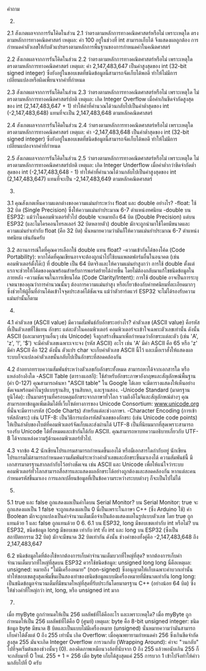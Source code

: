 คำถาม

2.
2.1 สังเกตผลจากการรันโคิดในส่วน 2.1 ว่าตรงตามหลักการทางคณิตศาสตร์หรือไม่ เพราะเหตุใด
ตรงตามหลักการทางคณิตศาสตร์
เหตุผล: ค่า 100 อยู่ในช่วงที่ int สามารถเก็บได้ จึงแสดงผลถูกต้อง การกำหนดค่าตัวเลขให้กับตัวแปรตรงตามหลักการพื้นฐานของการกำหนดค่าในคณิตศาสตร์

2.2 สังเกตผลจากการรันโคิดในส่วน 2.2 ว่าตรงตามหลักการทางคณิตศาสตร์หรือไม่ เพราะเหตุใด
ตรงตามหลักการทางคณิตศาสตร์
เหตุผล: ค่า 2,147,483,647 เป็นค่าสูงสุดของ int (32-bit signed integer) ซึ่งยังอยู่ในขอบเขตที่ชนิดข้อมูลนี้สามารถจัดเก็บได้พอดี ทำให้ไม่มีการเปลี่ยนแปลงหรือผิดเพี้ยนจากค่าที่กำหนด

2.3 สังเกตผลจากการรันโคิดในส่วน 2.3 ว่าตรงตามหลักการทางคณิตศาสตร์หรือไม่ เพราะเหตุใด
ไม่ตรงตามหลักการทางคณิตศาสตร์ปกติ
เหตุผล: เกิด Integer Overflow เมื่อค่าเกินขีดจำกัดสูงสุดของ int (2,147,483,647 + 1) ทำให้ค่าที่คำนวณได้วนกลับไปเป็นค่าต่ำสุดของ int (-2,147,483,648) แทนที่จะเป็น 2,147,483,648 ตามหลักคณิตศาสตร์

2.4 สังเกตผลจากการรันโคิดในส่วน 2.4 ว่าตรงตามหลักการทางคณิตศาสตร์หรือไม่ เพราะเหตุใด
ตรงตามหลักการทางคณิตศาสตร์
เหตุผล: ค่า -2,147,483,648 เป็นค่าต่ำสุดของ int (32-bit signed integer) ซึ่งยังอยู่ในขอบเขตที่ชนิดข้อมูลนี้สามารถจัดเก็บได้พอดี ทำให้ไม่มีการเปลี่ยนแปลงจากค่าที่กำหนด

2.5 สังเกตผลจากการรันโคิดในส่วน 2.5 ว่าตรงตามหลักการทางคณิตศาสตร์หรือไม่ เพราะเหตุใด
ไม่ตรงตามหลักการทางคณิตศาสตร์ปกติ
เหตุผล: เกิด Integer Underflow เมื่อค่าต่ำกว่าขีดจำกัดต่ำสุดของ int (-2,147,483,648 - 1) ทำให้ค่าที่คำนวณได้วนกลับไปเป็นค่าสูงสุดของ int (2,147,483,647) แทนที่จะเป็น -2,147,483,649 ตามหลักคณิตศาสตร์

3.
3.1 คุณสังเกตเห็นความแตกต่างของความแม่นยำระหว่าง float และ double อย่างไร?
-float: ใช้ 32 บิต (Single Precision) ซึ่งให้ความแม่นยำประมาณ 6-7 ตำแหน่งทศนิยม
-double บน ESP32: แม้ว่าในคอมพิวเตอร์ทั่วไป double จะหมายถึง 64 บิต (Double Precision) แต่บน ESP32 (และไมโครคอนโทรลเลอร์ 32 บิตหลายตัว) double มักจะถูกนำมาใช้โดยมีขนาดและความแม่นยำเท่ากับ float (คือ 32 บิต) นั่นหมายความว่ามันก็ให้ความแม่นยำประมาณ 6-7 ตำแหน่งทศนิยม เช่นกันครับ

3.2 สถานการณ์ใดที่คุณควรเลือกใช้ double แทน float?
-ความเข้ากันได้ของโค้ด (Code Portability): หากโค้ดที่คุณเขียนอาจจะต้องถูกนำไปใช้บนแพลตฟอร์มอื่นในอนาคต (เช่น คอมพิวเตอร์ตั้งโต๊ะ) ที่ double เป็น 64 บิตจริงและให้ความแม่นยำสูงกว่า การใช้ double ตั้งแต่แรกจะช่วยให้โค้ดของคุณพร้อมสำหรับการพอร์ตย้ายได้ง่ายขึ้น โดยไม่ต้องกลับมาแก้ไขชนิดข้อมูลในภายหลัง
-ความชัดเจนในการเขียนโค้ด (Code Clarity/Intent): การใช้ double อาจเป็นการระบุเจตนาของคุณว่าการคำนวณนั้นๆ ต้องการความแม่นยำสูง หรือเกี่ยวข้องกับค่าทศนิยมที่ละเอียดมากๆ ซึ่งช่วยให้ผู้อื่นที่อ่านโค้ดเข้าใจจุดประสงค์ได้ชัดเจน แม้ว่าตัวฮาร์ดแวร์ ESP32 จะไม่ได้รองรับความแม่นยำนั้นก็ตาม

4.
4.1 ค่าตัวเลข (ASCII value) มีความสัมพันธ์กับอักขระอย่างไร?
ค่าตัวเลข (ASCII value) คือรหัสที่เป็นตัวเลขที่ใช้แทน อักขระ แต่ละตัวในคอมพิวเตอร์
คอมพิวเตอร์จะเข้าใจเฉพาะตัวเลขเท่านั้น ดังนั้น ASCII (และมาตรฐานอื่นๆ เช่น Unicode) จึงถูกสร้างขึ้นมาเพื่อกำหนดว่าอักขระแต่ละตัว (เช่น 'A', 'z', '!', '$') จะมีค่าตัวเลขเฉพาะเจาะจง (รหัส ASCII) อะไร เช่น 'A' มีค่า ASCII คือ 65 หรือ 'z' มีค่า ASCII คือ 122
ดังนั้น ตัวแปร char จะเก็บค่าตัวเลข ASCII นี้ไว้ และเมื่อเราสั่งให้แสดงผล ระบบก็จะแปลงค่าตัวเลขนั้นกลับไปเป็นอักขระที่สอดคล้องกัน

4.2 ถ้าอยากทราบความสัมพันธ์ระหว่างตัวเลขกับอักขระทั้งหมด สามารถหาได้จากเอกสารใด หรือแหล่งอ้างอิงใด
-ASCII Table (ตารางแอสกี): ใช้สำหรับอักขระภาษาอังกฤษและสัญลักษณ์พื้นฐาน (ค่า 0-127) คุณสามารถค้นหา "ASCII table" ใน Google ได้เลย จะมีตารางแสดงให้เห็นอย่างชัดเจนพร้อมค่าในรูปแบบฐานสิบ, ฐานสิบหก, และฐานสอง.
-Unicode Standard (มาตรฐานยูนิโค้ด): เป็นมาตรฐานที่ครอบคลุมอักขระจากภาษาทั่วโลก รวมถึงอีโมจิและสัญลักษณ์ต่างๆ คุณสามารถหาข้อมูลเพิ่มเติมได้ที่เว็บไซต์ทางการของ Unicode Consortium: www.unicode.org ที่นั่นจะมีตารางรหัส (Code Charts) สำหรับแต่ละช่วงภาษา.
-Character Encoding (การเข้ารหัสอักขระ) เช่น UTF-8: เป็นวิธีการแปลงรหัสตัวเลขของอักขระ (เช่น Unicode code points) ให้เป็นลำดับของไบต์ที่คอมพิวเตอร์จัดเก็บและส่งผ่านได้ UTF-8 เป็นที่นิยมมากที่สุดเพราะสามารถรองรับ Unicode ได้ทั้งหมดและเข้ากันได้กับ ASCII. คุณสามารถหาบทความอธิบายเกี่ยวกับ UTF-8 ได้จากแหล่งความรู้ด้านคอมพิวเตอร์ทั่วไป.

4.3 จากข้อ 4.2 นักเขียนโปรแกรมสามารถกำหนดขึ้นเองได้ หรือมีเอกสารใดกำกับอยู่
นักเขียนโปรแกรมไม่สามารถกำหนดความสัมพันธ์ระหว่างค่าตัวเลขและอักขระขึ้นมาเองได้
ความสัมพันธ์นี้ มีเอกสารมาตรฐานสากลกำกับไว้อย่างชัดเจน เช่น ASCII และ Unicode เพื่อให้แน่ใจว่าระบบคอมพิวเตอร์ทั่วโลกสามารถสื่อสารและแสดงผลอักขระได้อย่างถูกต้องและสอดคล้องกัน หากแต่ละคนกำหนดรหัสขึ้นมาเอง การแลกเปลี่ยนข้อมูลที่เป็นข้อความระหว่างระบบต่างๆ ก็จะเป็นไปไม่ได้

5.
5.1 true และ false ถูกแสดงผลเป็นค่าใดบน Serial Monitor?
บน Serial Monitor:
true จะถูกแสดงผลเป็น 1
false จะถูกแสดงผลเป็น 0
นี่เป็นเพราะในภาษา C++ (ซึ่ง Arduino ใช้) ค่า Boolean มักจะถูกแปลงเป็นค่าจำนวนเต็มเมื่อจำเป็นต้องแสดงผลในรูปแบบตัวเลข โดย true ถูกแทนด้วย 1 และ false ถูกแทนด้วย 0 
6.
6.1 บน ESP32, long มีขอบเขตเท่ากับ int หรือไม่?
บน ESP32, ชนิดข้อมูล long มีขอบเขต เท่ากับ int
ทั้ง int และ long บน ESP32 (ซึ่งเป็นสถาปัตยกรรม 32 บิต) มักจะมีขนาด 32 บิตเท่ากัน
ดังนั้น ช่วงค่าของทั้งคู่คือ -2,147,483,648 ถึง 2,147,483,647

6.2 ชนิดข้อมูลใดที่ต้องใช้หากต้องการเก็บค่าจำนวนเต็มบวกที่ใหญ่ที่สุด?
หากต้องการเก็บค่าจำนวนเต็มบวกที่ใหญ่ที่สุดบน ESP32 ควรใช้ชนิดข้อมูล:
unsigned long long
นี่คือเหตุผล:
unsigned: หมายถึง "ไม่มีเครื่องหมาย" (non-signed) ซึ่งอนุญาตให้เก็บเฉพาะค่าบวกเท่านั้น ทำให้ขอบเขตสูงสุดเพิ่มขึ้นเป็นสองเท่าของชนิดข้อมูลแบบมีเครื่องหมายที่มีขนาดเท่ากัน
long long: เป็นชนิดข้อมูลจำนวนเต็มที่มีขนาดใหญ่ที่สุดที่รับประกันโดยมาตรฐาน C++ (อย่างน้อย 64 บิต) ซึ่งให้ช่วงค่าที่ใหญ่กว่า int, long, หรือ unsigned int มาก

7.
เมื่อ myByte ถูกกำหนดให้เป็น 256 ผลลัพธ์ที่ได้คืออะไร และเพราะเหตุใด?
เมื่อ myByte ถูกกำหนดให้เป็น 256 ผลลัพธ์ที่ได้คือ 0 (ศูนย์)
เหตุผล:
byte คือ 8-bit unsigned integer: ชนิดข้อมูล byte มีขนาด 8 บิตและเป็นแบบไม่มีเครื่องหมาย (unsigned) นั่นหมายความว่ามันสามารถเก็บค่าได้ตั้งแต่ 0 ถึง 255 เท่านั้น
เกิด Overflow: เมื่อคุณพยายามกำหนดค่า 256 ซึ่งเกินขีดจำกัดสูงสุด 255 มันจะเกิด Integer Overflow
การวนกลับ (Wrapping Around): ค่าจะ "วนกลับ" ไปที่จุดเริ่มต้นของช่วงนั้นๆ (0). ลองคิดภาพเหมือนวงล้อที่นับจาก 0 ถึง 255 แล้วพอนับเกิน 255 ก็จะกลับมาที่ 0 ใหม่.
255 + 1 = 256
เมื่อ byte เก็บได้สูงสุดแค่ 255 การบวก 1 เข้าไปจึงทำให้ค่าวนกลับไปที่ 0 ครับ
